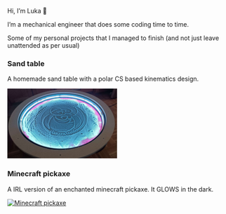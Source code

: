 Hi, I’m Luka 👋

I’m a mechanical engineer that does some coding time to time.

Some of my personal projects that I managed to finish (and not just leave unattended as per usual)

### Sand table

A homemade sand table with a polar CS based kinematics design.

<a href="https://github.com/lukafrancic/Sand-table/tree/main">
  <img src="https://github.com/lukafrancic/Sand-table/blob/main/data/img_sand_table.jpg" alt="Sand Table" width="250">
</a>

### Minecraft pickaxe

A IRL version of an enchanted minecraft pickaxe. It GLOWS in the dark.

<a href="https://github.com/lukafrancic/Minecraft-pickaxe">
  <img src=https://github.com/lukafrancic/Minecraft-pickaxe/blob/main/data/pickaxe_images/img_pick_dark.jpg alt="Minecraft pickaxe" height="250">
</a>

<!---
lukafrancic/lukafrancic is a ✨ special ✨ repository because its `README.md` (this file) appears on your GitHub profile.
You can click the Preview link to take a look at your changes.
--->
